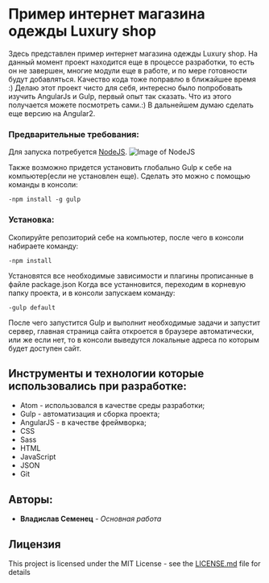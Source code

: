 # Пример интернет магазина одежды Luxury shop

Здесь представлен пример интернет магазина одежды Luxury shop. На данный момент проект находится еще в процессе разработки, то есть он не завершен, многие модули еще в работе, и по мере готовности будут добавляться. Качество кода тоже поправлю в ближайшее время :) Делаю этот проект чисто для себя, интересно было попробовать изучить AngularJs и Gulp, первый опыт так сказать. Что из этого получается можете посмотреть сами.:)
В дальнейшем думаю сделать еще версию на Angular2.


### Предварительные требования:

Для запуска потребуется [NodeJS](https://nodejs.org/). ![Image of NodeJS](https://nodejs.org/static/images/logos/nodejs-new-pantone-black.png)                              

Также возможно придется установить глобально Gulp к себе на компьютер(если не установлен еще). Сделать это можно с помощью команды в консоли:

```
-npm install -g gulp
```

### Установка:

Скопируйте репозиторий себе на компьютер, после чего в консоли набираете команду:

```
-npm install
```

Установятся все необходимые зависимости и плагины прописанные в файле package.json
Когда все устанновится, переходим в корневую папку проекта, и в консоли запускаем команду:

```
-gulp default
```

После чего запустится Gulp и выполнит необходимые задачи и запустит сервер, главная страница сайта откроется в браузере автоматически, или же если нет, то в консоли выведутся локальные адреса по которым будет доступен сайт.


## Инструменты и технологии которые использовались при разработке:

* Atom - использовался в качестве среды разработки;
* Gulp - автоматизация и сборка проекта;
* AngularJS - в качестве фреймворка;
* CSS
* Sass
* HTML
* JavaScript
* JSON
* Git

## Авторы:

* **Владислав Семенец** - *Основная работа*

## Лицензия

This project is licensed under the MIT License - see the [LICENSE.md](https://github.com/SemenecVlad/preview_1/blob/master/LICENSE) file for details
